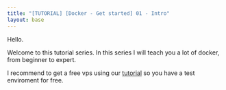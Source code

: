 ```yaml
---
title: "[TUTORIAL] [Docker - Get started] 01 - Intro"
layout: base
---
```

Hello.

Welcome to this tutorial series.
In this series I will teach you a lot of docker, from beginner to expert.

I recommend to get a free vps using our [tutorial](/free-vps) so you have a test enviroment for free.
